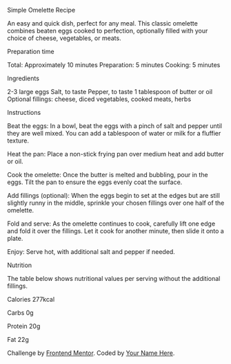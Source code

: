 Simple Omelette Recipe

  An easy and quick dish, perfect for any meal. This classic omelette combines beaten eggs cooked 
  to perfection, optionally filled with your choice of cheese, vegetables, or meats.

  Preparation time

  Total: Approximately 10 minutes
  Preparation: 5 minutes
  Cooking: 5 minutes

  Ingredients

  2-3 large eggs
  Salt, to taste
  Pepper, to taste
  1 tablespoon of butter or oil
  Optional fillings: cheese, diced vegetables, cooked meats, herbs

  Instructions

  Beat the eggs: In a bowl, beat the eggs with a pinch of salt and pepper until they are well mixed. 
  You can add a tablespoon of water or milk for a fluffier texture.

  Heat the pan: Place a non-stick frying pan over medium heat and add butter or oil.

  Cook the omelette: Once the butter is melted and bubbling, pour in the eggs. Tilt the pan to ensure 
  the eggs evenly coat the surface.

  Add fillings (optional): When the eggs begin to set at the edges but are still slightly runny in the 
  middle, sprinkle your chosen fillings over one half of the omelette.

  Fold and serve: As the omelette continues to cook, carefully lift one edge and fold it over the 
  fillings. Let it cook for another minute, then slide it onto a plate.

  Enjoy: Serve hot, with additional salt and pepper if needed.

  Nutrition

  The table below shows nutritional values per serving without the additional fillings.

  Calories
  277kcal

  Carbs
  0g

  Protein
  20g

  Fat
  22g

  <div class="attribution">
    Challenge by <a href="https://www.frontendmentor.io?ref=challenge" target="_blank">Frontend Mentor</a>. 
    Coded by <a href="#">Your Name Here</a>.
  </div>